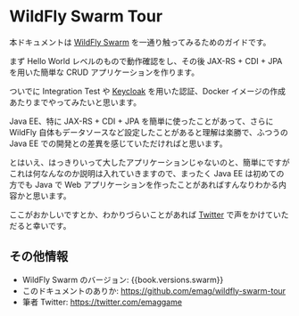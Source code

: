 # WildFly Swarm Tour

本ドキュメントは [WildFly Swarm](http://wildfly-swarm.io/) を一通り触ってみるためのガイドです。

まず Hello World レベルのもので動作確認をし、その後 JAX-RS + CDI + JPA を用いた簡単な CRUD アプリケーションを作ります。

ついでに Integration Test や [Keycloak](http://keycloak.jboss.org/) を用いた認証、Docker イメージの作成あたりまでやってみたいと思います。

Java EE、特に JAX-RS + CDI + JPA を簡単に使ったことがあって、さらに WildFly 自体もデータソースなど設定したことがあると理解は楽勝で、ふつうの Java EE での開発との差異を感じていただければと思います。

とはいえ、はっきりいって大したアプリケーションじゃないのと、簡単にですがこれは何なんなのか説明は入れていきますので、まったく Java EE は初めての方でも Java で Web アプリケーションを作ったことがあればすんなりわかる内容かと思います。

ここがおかしいですとか、わかりづらいことがあれば [Twitter](https://twitter.com/emaggame) で声をかけていただると幸いです。

## その他情報

* WildFly Swarm のバージョン: {{book.versions.swarm}}
* このドキュメントのありか: https://github.com/emag/wildfly-swarm-tour
* 筆者 Twitter: https://twitter.com/emaggame
